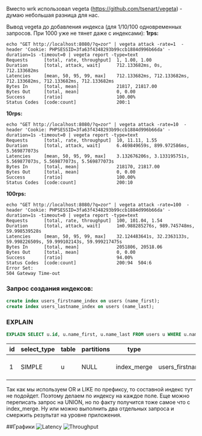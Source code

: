 Вместо wrk использовал vegeta (https://github.com/tsenart/vegeta) - думаю небольшая разница для нас.

Вывод vegeta до добавления индекса (для 1/10/100 одновременных запросов. При 1000 уже не тянет даже с индексами):
**1rps:**

    echo "GET http://localhost:8080/?q=zor" | vegeta attack -rate=1  -header 'Cookie: PHPSESSID=3fa63f4348293b99ccb1884d996b66da' -duration=1s -timeout=0 | vegeta report -type=text
    Requests      [total, rate, throughput]  1, 1.00, 1.00
    Duration      [total, attack, wait]      712.133682ms, 0s, 712.133682ms
    Latencies     [mean, 50, 95, 99, max]    712.133682ms, 712.133682ms, 712.133682ms, 712.133682ms, 712.133682ms
    Bytes In      [total, mean]              21817, 21817.00
    Bytes Out     [total, mean]              0, 0.00
    Success       [ratio]                    100.00%
    Status Codes  [code:count]               200:1

**10rps:**

    echo "GET http://localhost:8080/?q=zor" | vegeta attack -rate=10  -header 'Cookie: PHPSESSID=3fa63f4348293b99ccb1884d996b66da' -duration=1s -timeout=0 | vegeta report -type=text
    Requests      [total, rate, throughput]  10, 11.11, 1.55
    Duration      [total, attack, wait]      6.469849659s, 899.972586ms, 5.569877073s
    Latencies     [mean, 50, 95, 99, max]    3.132676206s, 3.133195751s, 5.569877073s, 5.569877073s, 5.569877073s
    Bytes In      [total, mean]              218170, 21817.00
    Bytes Out     [total, mean]              0, 0.00
    Success       [ratio]                    100.00%
    Status Codes  [code:count]               200:10

**100rps:**

    echo "GET http://localhost:8080/?q=zor" | vegeta attack -rate=100  -header 'Cookie: PHPSESSID=3fa63f4348293b99ccb1884d996b66da' -duration=1s -timeout=0 | vegeta report -type=text
    Requests      [total, rate, throughput]  100, 101.04, 1.54
    Duration      [total, attack, wait]      1m0.988285276s, 989.745748ms, 59.998539528s
    Latencies     [mean, 50, 95, 99, max]    32.124483641s, 32.2363133s, 59.998226509s, 59.999102143s, 59.999217475s
    Bytes In      [total, mean]              2051806, 20518.06
    Bytes Out     [total, mean]              0, 0.00
    Success       [ratio]                    94.00%
    Status Codes  [code:count]               200:94  504:6
    Error Set:
    504 Gateway Time-out

### Запрос создания индексов:

```sql
create index users_firstname_index on users (name_first);
create index users_lastname_index on users (name_last);
```

### EXPLAIN
```sql
EXPLAIN SELECT u.id, u.name_first, u.name_last FROM users u WHERE u.name_first LIKE 'zor%' OR u.name_last LIKE 'zor%' ORDER BY id LIMIT 0, 100;
```

| id | select_type | table | partitions | type        | possible_keys                              | key                                        | key_len | ref  | rows | filtered | Extra                                                                                     |
|----|-------------|-------|------------|-------------|--------------------------------------------|--------------------------------------------|---------|------|------|----------|-------------------------------------------------------------------------------------------|
|  1 | SIMPLE      | u     | NULL       | index_merge | users_firstname_index,users_lastname_index | users_firstname_index,users_lastname_index | 202,202 | NULL |  338 |   100.00 | Using sort_union(users_firstname_index,users_lastname_index); Using where; Using filesort |

Так как мы используем OR и LIKE по префиксу, то составной индекс тут не подойдет. Поэтому делаем по индексу на каждое поле. Еще можно переписать запрос на UNION, но по факту получится тоже самое что с index_merge. Ну или можно выполнить два отдельных запроса и смержить результат на уровне приложения.

##Графики
![Latency](https://github.com/Groonya/meetyou/tree/master/vegeta/report/01_indexes/latency.png)
![Throughput](https://github.com/Groonya/meetyou/tree/master/vegeta/report/01_indexes/throughput.png)
